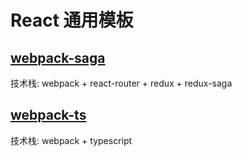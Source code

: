 # React 通用模板 #

## [webpack-saga](./webpack-saga)

技术栈: webpack + react-router + redux + redux-saga

## [webpack-ts](./webpack-ts)

技术栈: webpack + typescript
